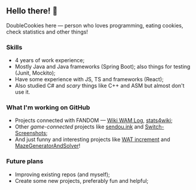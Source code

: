 ## Hello there! 👋
DoubleCookies here — person who loves programming, eating cookies, check statistics and other things!

### Skills
- 4 years of work experience;
- Mostly Java and Java frameworks (Spring Boot); also things for testing (Junit, Mockito);
- Have some experience with JS, TS and frameworks (React);
- Also studied C# and *scary* things like C++ and ASM but almost don't use it.

### What I'm working on GitHub
- Projects connected with FANDOM — [Wiki WAM Log](https://github.com/DoubleCookies/wiki-wam-log), [stats4wiki](https://github.com/DoubleCookies/stats4wiki);
- Other *game-connected* projects like [sendou.ink](https://github.com/Sendouc/sendou.ink) and [Switch-Screenshots](https://github.com/RenanGreca/Switch-Screenshots);
- And just funny and interesting projects like [WAT increment](https://doublecookies.github.io/wat-increment) and [MazeGeneratorAndSolver](https://github.com/DoubleCookies/MazeGeneratorAndSolver)!

### Future plans
- Improving existing repos (and myself);
- Create some new projects, preferably fun and helpful;

<!---
DoubleCookies/DoubleCookies is a ✨ special ✨ repository because its `README.md` (this file) appears on your GitHub profile.
You can click the Preview link to take a look at your changes.
--->
